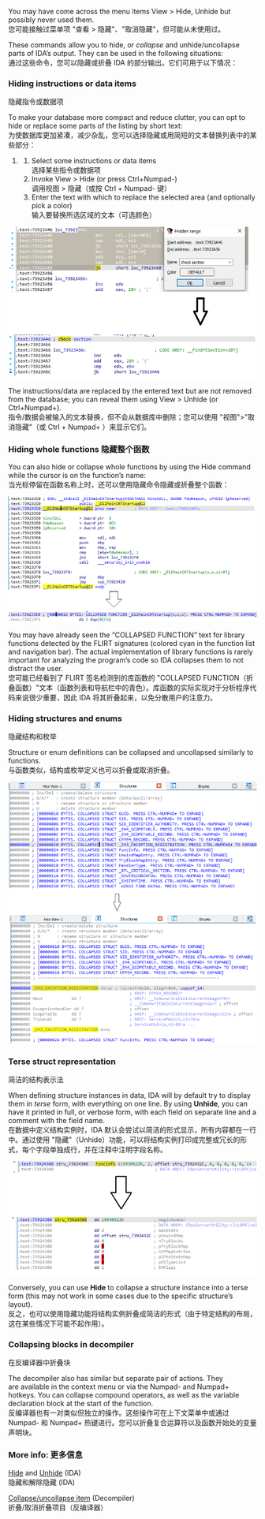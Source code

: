 You may have come across the menu items View > Hide, Unhide but possibly never used them.  
您可能接触过菜单项 "查看 > 隐藏"、"取消隐藏"，但可能从未使用过。

These commands allow you to hide, or _collapse_ and unhide/uncollapse parts of IDA’s output. They can be used in the following situations:  
通过这些命令，您可以隐藏或折叠 IDA 的部分输出。它们可用于以下情况：

### Hiding instructions or data items  
隐藏指令或数据项

To make your database more compact and reduce clutter, you can opt to hide or replace some parts of the listing by short text:  
为使数据库更加紧凑，减少杂乱，您可以选择隐藏或用简短的文本替换列表中的某些部分：

1.  1.  Select some instructions or data items  
        选择某些指令或数据项
    2.  Invoke View > Hide (or press Ctrl+Numpad-)  
        调用视图 > 隐藏（或按 Ctrl + Numpad- 键）
    3.  Enter the text with which to replace the selected area (and optionally pick a color)  
        输入要替换所选区域的文本（可选颜色）

![](assets/2021/03/hide_insn.png)

The instructions/data are replaced by the entered text but are not removed from the database; you can reveal them using View > Unhide (or Ctrl+Numpad+).  
指令/数据会被输入的文本替换，但不会从数据库中删除；您可以使用 "视图">"取消隐藏"（或 Ctrl + Numpad+ ）来显示它们。

### Hiding whole functions 隐藏整个函数

You can also hide or collapse whole functions by using the Hide command while the cursor is on the function’s name:  
当光标停留在函数名称上时，还可以使用隐藏命令隐藏或折叠整个函数：

![](assets/2021/03/hide_func.png)

You may have already seen the “COLLAPSED FUNCTION” text for library functions detected by the FLIRT signatures (colored cyan in the function list and navigation bar). The actual implementation of library functions is rarely important for analyzing the program’s code so IDA collapses them to not distract the user.   
您可能已经看到了 FLIRT 签名检测到的库函数的 "COLLAPSED FUNCTION（折叠函数）"文本（函数列表和导航栏中的青色）。库函数的实际实现对于分析程序代码来说很少重要，因此 IDA 将其折叠起来，以免分散用户的注意力。

### Hiding structures and enums  
隐藏结构和枚举

Structure or enum definitions can be collapsed and uncollapsed similarly to functions.  
与函数类似，结构或枚举定义也可以折叠或取消折叠。

![](assets/2021/03/hide_struct.png)

### Terse struct representation  
简洁的结构表示法

When defining structure instances in data, IDA will by default try to display them in _terse_ form, with everything on one line. By using **Unhide**, you can have it printed in full, or verbose form, with each field on separate line and a comment with the field name.  
在数据中定义结构实例时，IDA 默认会尝试以简洁的形式显示，所有内容都在一行中。通过使用 "隐藏"（Unhide）功能，可以将结构实例打印成完整或冗长的形式，每个字段单独成行，并在注释中注明字段名称。

![](assets/2021/03/hide_terse.png)

Conversely, you can use **Hide** to collapse a structure instance into a terse form (this may not work in some cases due to the specific structure’s layout).  
反之，也可以使用隐藏功能将结构实例折叠成简洁的形式（由于特定结构的布局，这在某些情况下可能不起作用）。

### Collapsing blocks in decompiler  
在反编译器中折叠块

The decompiler also has similar but separate pair of actions. They are available in the context menu or via the Numpad- and Numpad+ hotkeys. You can collapse compound operators, as well as the variable declaration block at the start of the function.  
反编译器也有一对类似但独立的操作。这些操作可在上下文菜单中或通过 Numpad- 和 Numpad+ 热键进行。您可以折叠复合运算符以及函数开始处的变量声明块。

### More info: 更多信息

[Hide](https://hex-rays.com/products/ida/support/idadoc/599.shtml) and [Unhide](https://hex-rays.com/products/ida/support/idadoc/600.shtml) (IDA)  
隐藏和解除隐藏 (IDA)

[Collapse/uncollapse item](https://www.hex-rays.com/products/decompiler/manual/cmd_collapse.shtml) (Decompiler)  
折叠/取消折叠项目（反编译器）